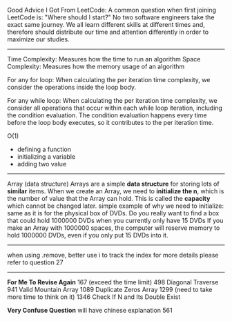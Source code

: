 Good Advice I Got From LeetCode:
A common question when first joining LeetCode is: "Where should I start?"
No two software engineers take the exact same journey. 
We all learn different skills at different times and, therefore should distribute our time and attention differently in order to maximize our studies.

------------

Time Complexity: Measures how the time to run an algorithm
Space Complexity: Measures how the memory usage of an algorithm

For any for loop:
When calculating the per iteration time complexity, we consider the operations inside the loop body.

For any while loop:
When calculating the per iteration time complexity, we consider all operations that occur within each while loop iteration, including the condition evaluation.
The condition evaluation happens every time before the loop body executes, so it contributes to the per iteration time.

O(1)
- defining a function
- initializing a variable
- adding two value

------------

Array (data structure)
Arrays are a simple **data structure** for storing lots of **similar** items. 
When we create an Array, we need to **initialize the n**, which is the number of value that the Array can hold. This is called the **capacity** which cannot be changed later.
    simple example of why we need to initialize:
    same as it is for the physical box of DVDs. Do you really want to find a box that could hold 1000000 DVDs when you currently only have 15 DVDs 
    If you make an Array with 1000000 spaces, the computer will reserve memory to hold 1000000 DVDs, even if you only put 15 DVDs into it. 

------------

when using .remove, better use i to track the index
for more details please refer to question 27

------------

**For Me To Revise Again**
167 (exceed the time limit)
498 Diagonal Traverse
941 Valid Mountain Array
1089 Duplicate Zeros Array
1299 (need to take more time to think on it)
1346 Check If N and Its Double Exist

**Very Confuse Question** will have chinese explanation
561